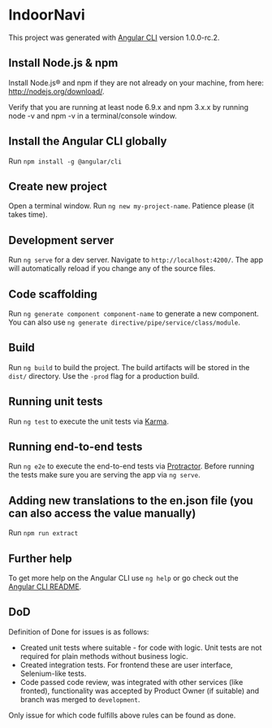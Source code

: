 # IndoorNavi

This project was generated with [Angular CLI](https://github.com/angular/angular-cli) version 1.0.0-rc.2.

## Install Node.js & npm

Install Node.js® and npm if they are not already on your machine, from here: http://nodejs.org/download/.

Verify that you are running at least node 6.9.x and npm 3.x.x by running node -v and npm -v in a terminal/console window. 

## Install the Angular CLI globally

Run `npm install -g @angular/cli`

## Create new project

Open a terminal window. Run `ng new my-project-name`. Patience please (it takes time).

## Development server

Run `ng serve` for a dev server. Navigate to `http://localhost:4200/`. The app will automatically reload if you change any of the source files.

## Code scaffolding

Run `ng generate component component-name` to generate a new component. You can also use `ng generate directive/pipe/service/class/module`.

## Build

Run `ng build` to build the project. The build artifacts will be stored in the `dist/` directory. Use the `-prod` flag for a production build.

## Running unit tests

Run `ng test` to execute the unit tests via [Karma](https://karma-runner.github.io).

## Running end-to-end tests

Run `ng e2e` to execute the end-to-end tests via [Protractor](http://www.protractortest.org/).
Before running the tests make sure you are serving the app via `ng serve`.

## Adding new translations to the en.json file (you can also access the value manually)

Run `npm run extract`

## Further help

To get more help on the Angular CLI use `ng help` or go check out the [Angular CLI README](https://github.com/angular/angular-cli/blob/master/README.md).

## DoD

Definition of Done for issues is as follows:

- Created unit tests where suitable - for code with logic. Unit tests are not required for plain methods without business logic.
- Created integration tests. For frontend these are user interface, Selenium-like tests.
- Code passed code review, was integrated with other services (like fronted),
functionality was accepted by Product Owner (if suitable) and branch was merged to `development`.

Only issue for which code fulfills above rules can be found as done.
